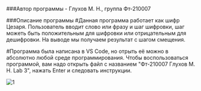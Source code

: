###Автор программы - Глухов М. Н., группа Фт-210007

###Описание программы
#Данная программа работает как шифр Цезаря. Пользователь вводит слово или фразу и шаг шифровки, шаг можеть быть положительным для шифровки или отрицательным для дешифровки. На выводе мы получаем результат с шагом смещения.

#Программа была написана в VS Code, но отрыть её можно в абсолютно любой среде программирования. Чтобы воспользоваться программой, вам надо открыть файл с названием "Фт-210007 Глухов М. Н. Lab 3", нажать Enter и следовать инструкции.

![1](https://user-images.githubusercontent.com/113675991/192134995-be13f2e5-2f75-4d5a-ad2d-602adfe04d5e.png)
